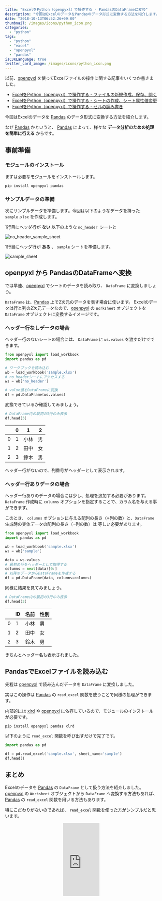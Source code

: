 ```yaml
---
title: "ExcelをPython（openpyxl）で操作する - PandasのDataFrameに変換"
description: "今回はExcelのデータをPandasのデータ形式に変換する方法を紹介します。"
date: "2018-10-13T06:52:26+09:00"
thumbnail: /images/icons/python_icon.png
categories:
  - "python"
tags:
  - "python"
  - "excel"
  - "openpyxl"
  - "pandas"  
isCJKLanguage: true
twitter_card_image: /images/icons/python_icon.png
---
```


以前、[openpyxl](https://openpyxl.readthedocs.io/en/stable/index.html) を使ってExcelファイルの操作に関する記事をいくつか書きました。

* [ExcelをPython（openpyxl）で操作する - ファイルの新規作成、保存、開く](/post/python/create-excel-with-openpyxl/)
* [ExcelをPython（openpyxl）で操作する - シートの作成、シート属性値変更](http://www.soudegesu.com/post/python/sheet-excel-with-openpyxl/)
* [ExcelをPython（openpyxl）で操作する - セルの読み書き](/post/python/cell-excel-with-openpyxl/)

今回はExcelのデータを [Pandas](https://pandas.pydata.org/) のデータ形式に変換する方法を紹介します。

なぜ [Pandas](https://pandas.pydata.org/) かというと、 [Pandas](https://pandas.pydata.org/) によって、様々な **データ分析のための処理を簡単に行える** からです。

## 事前準備

### モジュールのインストール

まずは必要なモジュールをインストールします。

```bash
pip install openpyxl pandas
```

### サンプルデータの準備

次にサンプルデータを準備します。今回は以下のようなデータを持った `sample.xlsx` を作成します。

1行目にヘッダ行が **ない** 以下のような `no_header `シートと

![no_header_sample_sheet](/images/20181013/no_header_sample_sheet.png)

1行目にヘッダ行が **ある** 、 `sample` シートを準備します。

![sample_sheet](/images/20181013/sample_sheet.png)

## openpyxl から PandasのDataFrameへ変換

では早速、[openpyxl](https://openpyxl.readthedocs.io/en/stable/index.html) でシートのデータを読み取り、 `DataFrame` に変換しましょう。

`DataFrame` は、[Pandas](https://pandas.pydata.org/) 上で2次元のデータを表す場合に使います。
Excelのデータは行と列の2次元データなので、[openpyxl](https://openpyxl.readthedocs.io/en/stable/index.html) の `Worksheet` オブジェクトを `DataFrame` オブジェクトに変換するイメージです。

### ヘッダー行なしデータの場合

ヘッダー行のないシートの場合には、 `DataFrame` に `ws.values` を渡すだけでできます。

```python
from openpyxl import load_workbook
import pandas as pd

# ワークブックを読み込む
wb = load_workbook('sample.xlsx')
# no_headerシートにアクセスする
ws = wb['no_header']

# value値をDataFrameに変換
df = pd.DataFrame(ws.values)
```

変換できているか確認してみましょう。

```python
# DataFrame内の最初の3行のみ表示
df.head(3)
```

|  |0	 |1	   |2  |
|----|----|----|----|
| 0|	1|	小林|	男|
| 1|	2|	田中|	女|
| 2|	3|	鈴木|	男|

ヘッダー行がないので、列番号がヘッダーとして表示されます。

### ヘッダー行ありデータの場合

ヘッダー行ありのデータの場合には少し、処理を追加する必要があります。
`DataFrame` 作成時に `columns` オプションを指定することで、カラム名を与える事ができます。

このとき、 `columns` オプションに与える配列の長さ（=列の数）と、`DataFrame` 生成時の実体データの配列の長さ（=列の数）は
等しい必要があります。

```python
from openpyxl import load_workbook
import pandas as pd

wb = load_workbook('sample.xlsx')
ws = wb['sample']

data = ws.values
# 最初の行をヘッダーとして取得する
columns = next(data)[0:]
# 以降のデータからDataFrameを作成する
df = pd.DataFrame(data, columns=columns)
```

同様に結果を見てみましょう。

```python
# DataFrame内の最初の3行のみ表示
df.head(3)
```

|  |ID	 |名前	   |性別  |
|----|----|----|----|
| 0|	1|	小林|	男|
| 1|	2|	田中|	女|
| 2|	3|	鈴木|	男|

きちんとヘッダー名も表示されました。


## PandasでExcelファイルを読み込む

先程は [openpyxl](https://openpyxl.readthedocs.io/en/stable/index.html) で読み込んだデータを `DataFrame` に変換しました。

実はこの操作は [Pandas](https://pandas.pydata.org/) の `read_excel` 関数を使うことで同様の処理ができます。

内部的には [xlrd](https://github.com/python-excel/xlrd) や [openpyxl](https://openpyxl.readthedocs.io/en/stable/index.html) に依存しているので、モジュールのインストールが必要です。

```bash
pip install openpyxl pandas xlrd
```

以下のように `read_excel` 関数を呼び出すだけで完了です。

```python
import pandas as pd

df = pd.read_excel('sample.xlsx', sheet_name='sample')
df.head()
```

## まとめ 

Excelのデータを [Pandas](https://pandas.pydata.org/) の `DataFrame` として扱う方法を紹介しました。
[openpyxl](https://openpyxl.readthedocs.io/en/stable/index.html) の `Worksheet` オブジェクトから `DataFrame` へ変換する方法もあれば、[Pandas](https://pandas.pydata.org/) の `read_excel` 関数を用いる方法もあります。 

特にこだわりがないのであれば、 `read_excel` 関数を使った方がシンプルだと思います。

<div align="center">
<iframe style="width:120px;height:240px;" marginwidth="0" marginheight="0" scrolling="no" frameborder="0" src="https://rcm-fe.amazon-adsystem.com/e/cm?ref=qf_sp_asin_til&t=soudegesu-22&m=amazon&o=9&p=8&l=as1&IS2=1&detail=1&asins=487311778X&linkId=dead5d9ca736c61a64b07ba1b39b3222&bc1=ffffff&lt1=_blank&fc1=333333&lc1=0066c0&bg1=ffffff&f=ifr">
</iframe>
</div><br>
